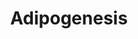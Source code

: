 ---
annotations:
- type: Pathway Ontology
  value: signaling pathway pertinent to development
authors:
- MaintBot
- Khanspers
- MartijnVanIersel
- Mkutmon
description: The different classess of factors involved in adipogenesis are shown.
  Adipogenesis is the process by which fat cells differentiate from predadipocytes
  to adipocytes (fat cells). Adipose tissue, composed of white and brown adipose tissue,
  is composed of adipocytes. This pathway is primarily studied to understand factors
  that contribute to obesity and diabetes. Transcriptional and hormonal regulators
  of adipocyte formation are indicated.
last-edited: 2016-07-15
organisms:
- Pan troglodytes
redirect_from:
- /index.php/Pathway:WP869
- /instance/WP869
schema-jsonld:
- '@context': https://schema.org/
  '@id': https://wikipathways.github.io/pathways/WP869.html
  '@type': Dataset
  creator:
    '@type': Organization
    name: WikiPathways
  description: The different classess of factors involved in adipogenesis are shown.
    Adipogenesis is the process by which fat cells differentiate from predadipocytes
    to adipocytes (fat cells). Adipose tissue, composed of white and brown adipose
    tissue, is composed of adipocytes. This pathway is primarily studied to understand
    factors that contribute to obesity and diabetes. Transcriptional and hormonal
    regulators of adipocyte formation are indicated.
  keywords:
  - NCOR1
  - AHR
  - MBNL1
  - BMP1
  - CEBPA
  - WWTR1
  - NRIP1
  - NDN
  - STAT1
  - RBL2
  - IRS4
  - RORA
  - CDKN1A
  - CISD1
  - FAS
  - EBF1
  - TRIB3
  - MEF2C
  - SREBF1
  - LPIN3
  - TGFB1
  - E2F1
  - GDF10
  - STAT3
  - GATA4
  - LOC450614
  - GATA2
  - NCOA1
  - IRS1
  - CFD
  - IGF1
  - CREB1
  - STAT2
  - EPAS1
  - PLIN
  - BSCL2
  - KLF15
  - FZD1
  - LIFR
  - ASIP
  - STAT5A
  - E2F4
  - RETN
  - MEF2A
  - DDIT3
  - DVL1
  - SFRP4
  - EGR2
  - FRZB
  - SOCS3
  - LPL
  - RXRG
  - SP1
  - CEBPB
  - DLK1
  - STAT6
  - UCP1
  - SCD
  - NR1H3
  - LIPE
  - MIF
  - FOXO1
  - BMP4
  - KLF5
  - LEP
  - MIXL1
  - SPOCK1
  - NCOR2
  - FOXC2
  - RBL1
  - KLF7
  - MEF2B
  - GADD45B
  - NR2F1
  - AGT
  - PTGIS
  - ZMPSTE24
  - LPIN2
  - LMNA
  - WNT5B
  - GATA3
  - GTF3A
  - IRS3L
  - NCOA2
  - PPARD
  - INS
  - IL6ST
  - RXRA
  - BMP3
  - SOCS1
  - ID3
  - PPARA
  - HNF1A
  - CNTFR
  - SLC2A4
  - LIF
  - WNT1
  - IRS2
  - HMGA1
  - KLF6
  - OSM
  - BMP2
  - IL6
  - TWIST1
  - GADD45A
  - CTNNB1
  - SMAD3
  - WNT10B
  - LPIN1
  - SERPINE1
  - NR3C1
  - PPARG
  - ADFP
  - RB1
  - PNPLA3
  - PPARGC1A
  - STAT5B
  - PCK2
  - ADIPOQ
  - CEBPD
  - NAMPT
  - TNF
  - MEF2D
  - GH1
  - RARA
  - PCK1
  - AGPAT2
  - LOC738157
  - CUGBP1
  - PRLR
  - HIF1A
  license: CC0
  name: Adipogenesis
seo: CreativeWork
title: Adipogenesis
wpid: WP869
---